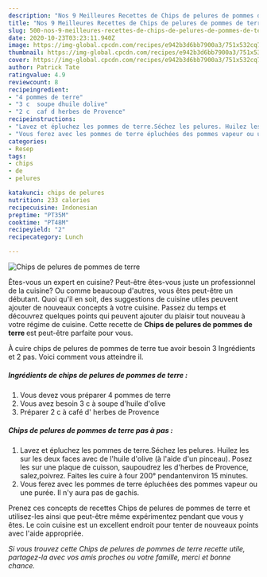 ```yaml
---
description: "Nos 9 Meilleures Recettes de Chips de pelures de pommes de terre"
title: "Nos 9 Meilleures Recettes de Chips de pelures de pommes de terre"
slug: 500-nos-9-meilleures-recettes-de-chips-de-pelures-de-pommes-de-terre
date: 2020-10-23T03:23:11.940Z
image: https://img-global.cpcdn.com/recipes/e942b3d6bb7900a3/751x532cq70/chips-de-pelures-de-pommes-de-terre-photo-principale-de-la-recette.jpg
thumbnail: https://img-global.cpcdn.com/recipes/e942b3d6bb7900a3/751x532cq70/chips-de-pelures-de-pommes-de-terre-photo-principale-de-la-recette.jpg
cover: https://img-global.cpcdn.com/recipes/e942b3d6bb7900a3/751x532cq70/chips-de-pelures-de-pommes-de-terre-photo-principale-de-la-recette.jpg
author: Patrick Tate
ratingvalue: 4.9
reviewcount: 8
recipeingredient:
- "4 pommes de terre"
- "3 c  soupe dhuile dolive"
- "2 c  caf d herbes de Provence"
recipeinstructions:
- "Lavez et épluchez les pommes de terre.Séchez les pelures. Huilez les sur les deux faces avec de l&#39;huile d&#39;olive (à l&#39;aide d&#39;un pinceau). Posez les sur une plaque de cuisson, saupoudrez les d&#39;herbes de Provence, salez,poivrez. Faites les cuire à four 200° pendantenviron 15 minutes."
- "Vous ferez avec les pommes de terre épluchées des pommes vapeur ou une purée. Il n&#39;y aura pas de gachis."
categories:
- Resep
tags:
- chips
- de
- pelures

katakunci: chips de pelures 
nutrition: 233 calories
recipecuisine: Indonesian
preptime: "PT35M"
cooktime: "PT48M"
recipeyield: "2"
recipecategory: Lunch

---
```



![Chips de pelures de pommes de terre](https://img-global.cpcdn.com/recipes/e942b3d6bb7900a3/751x532cq70/chips-de-pelures-de-pommes-de-terre-photo-principale-de-la-recette.jpg)

Êtes-vous un expert en cuisine? Peut-être êtes-vous juste un professionnel de la cuisine? Ou comme beaucoup d'autres, vous êtes peut-être un débutant. Quoi qu'il en soit, des suggestions de cuisine utiles peuvent ajouter de nouveaux concepts à votre cuisine. Passez du temps et découvrez quelques points qui peuvent ajouter du plaisir tout nouveau à votre régime de cuisine. Cette recette de <strong> Chips de pelures de pommes de terre </strong> est peut-être parfaite pour vous.

<!--inarticleads1-->

À cuire chips de pelures de pommes de terre tue avoir besoin 3 Ingrédients et 2 pas. Voici comment vous atteindre il.

##### Ingrédients de chips de pelures de pommes de terre :

1. Vous devez vous préparer 4 pommes de terre
1. Vous avez besoin 3 c à soupe d&#39;huile d&#39;olive
1. Préparer 2 c à café d&#39; herbes de Provence




<!--inarticleads2-->

##### Chips de pelures de pommes de terre pas à pas :

1. Lavez et épluchez les pommes de terre.Séchez les pelures. Huilez les sur les deux faces avec de l&#39;huile d&#39;olive (à l&#39;aide d&#39;un pinceau). Posez les sur une plaque de cuisson, saupoudrez les d&#39;herbes de Provence, salez,poivrez. Faites les cuire à four 200° pendantenviron 15 minutes.
1. Vous ferez avec les pommes de terre épluchées des pommes vapeur ou une purée. Il n&#39;y aura pas de gachis.




<!--inarticleads1-->

<p>
Prenez ces concepts de recettes Chips de pelures de pommes de terre et utilisez-les ainsi que peut-être même expérimentez pendant que vous y êtes. Le coin cuisine est un excellent endroit pour tenter de nouveaux points avec l'aide appropriée.
</p>

<p>
<i>Si vous trouvez cette Chips de pelures de pommes de terre recette utile, partagez-la avec vos amis proches ou votre famille, merci et bonne chance.</i>
</p>
